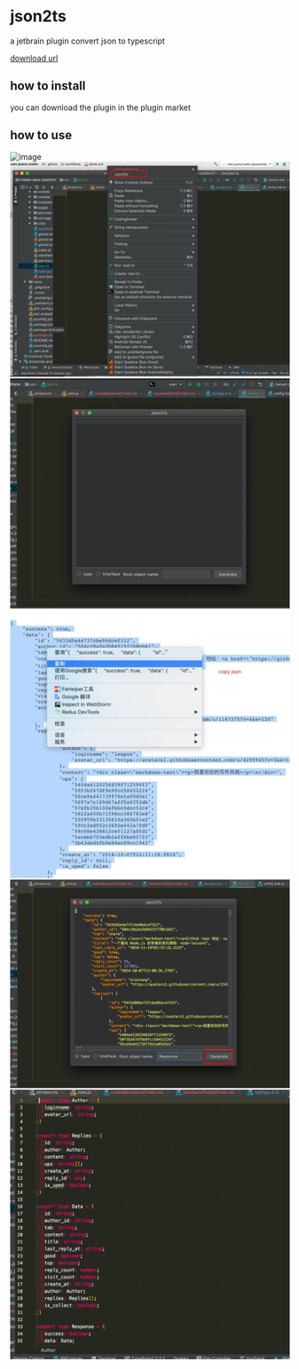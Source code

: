 # json2ts
a jetbrain plugin convert json to typescript

[download url](https://github.com/boneVidy/json2ts/releases)
## how to install
you can download the plugin in the plugin market
## how to use
![image](https://github.com/boneVidy/json2ts/blob/master/docs/screen.gif)
![image](https://github.com/boneVidy/json2ts/blob/master/docs/step1.webp)
![image](https://github.com/boneVidy/json2ts/blob/master/docs/step2.webp)
![image](https://github.com/boneVidy/json2ts/blob/master/docs/step3.webp)
![image](https://github.com/boneVidy/json2ts/blob/master/docs/step4.webp)
![image](https://github.com/boneVidy/json2ts/blob/master/docs/step5.webp)
